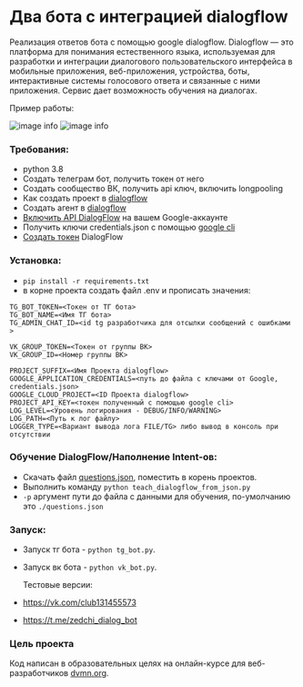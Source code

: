 # Два бота с интеграцией dialogflow

Реализация ответов бота с помощью google dialogflow.
Dialogflow — это платформа для понимания естественного языка, используемая для разработки и интеграции диалогового пользовательского интерфейса в мобильные приложения, веб-приложения, устройства, боты, интерактивные системы голосового ответа и связанные с ними приложения.
Сервис дает возможность обучения на диалогах.

Пример работы:

![image info](https://dvmn.org/filer/canonical/1569214094/323/)
![image info](https://dvmn.org/filer/canonical/1569214089/322/)

### Требования:

- python 3.8
- Создать телеграм бот, получить токен от него
- Создать сообщество ВК, получить api ключ, включить longpooling
- Как создать проект в [dialogflow](https://cloud.google.com/dialogflow/docs/quick/setup)
- Создать агент в [dialogflow](https://cloud.google.com/dialogflow/docs/quick/build-agent)
- [Включить API DialogFlow](https://cloud.google.com/dialogflow/es/docs/quick/setup#api) на вашем Google-аккаунте
- Получить ключи credentials.json c помощью [google cli](https://cloud.google.com/dialogflow/es/docs/quick/setup#sdk)
- [Создать токен](https://cloud.google.com/docs/authentication/api-keys) DialogFlow

### Установка:

- `pip install -r requirements.txt`
- в корне проекта создать файл .env и прописать значения:

```
TG_BOT_TOKEN=<Токен от ТГ бота>
TG_BOT_NAME=<Имя ТГ бота>
TG_ADMIN_CHAT_ID=<id tg разработчика для отсылки сообщений с ошибками >

VK_GROUP_TOKEN=<Токен от группы ВК>
VK_GROUP_ID=<Номер группы ВК>

PROJECT_SUFFIX=<Имя Проекта dialogflow>
GOOGLE_APPLICATION_CREDENTIALS=<путь до файла с ключами от Google, credentials.json>
GOOGLE_CLOUD_PROJECT=<ID Проекта dialogflow>
PROJECT_API_KEY=<токен полученный с помощью google cli>
LOG_LEVEL=<Уровень логирования - DEBUG/INFO/WARNING>
LOG_PATH=<Путь к лог файлу>
LOGGER_TYPE=<Вариант вывода лога FILE/TG> либо вывод в консоль при отсутствии
```

### Обучение DialogFlow/Наполнение Intent-ов:

- Скачать файл [questions.json](https://dvmn.org/media/filer_public/a7/db/a7db66c0-1259-4dac-9726-2d1fa9c44f20/questions.json), поместить в корень проектов.
- Выполнить команду `python teach_dialogflow_from_json.py`
- `-p` аргумент пути до файла с данными для обучения, по-умолчанию это `./questions.json`

### Запуск:

- Запуск тг бота - `python tg_bot.py`.
- Запуск вк бота - `python vk_bot.py`.

  Тестовые версии:

- https://vk.com/club131455573
- https://t.me/zedchi_dialog_bot

### Цель проекта

Код написан в образовательных целях на онлайн-курсе для веб-разработчиков [dvmn.org](https://dvmn.org/).
